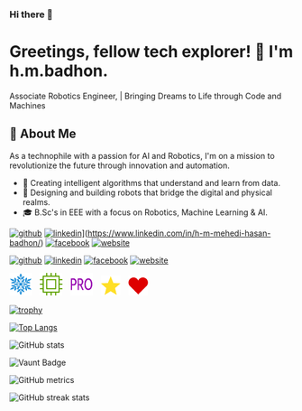 ### Hi there 👋



# Greetings, fellow tech explorer! 👋 I'm h.m.badhon.

Associate Robotics Engineer,
| Bringing Dreams to Life through Code and Machines

## 🚀 About Me

As a technophile with a passion for AI and Robotics, I'm on a mission to revolutionize the future through innovation and automation.

- 🧠 Creating intelligent algorithms that understand and learn from data.
- 🤖 Designing and building robots that bridge the digital and physical realms.
- 🎓 B.Sc's in EEE with a focus on Robotics, Machine Learning & AI.



[<img src='https://cdn.jsdelivr.net/npm/simple-icons@3.0.1/icons/github.svg' alt='github' height='40'>](https://github.com/hm-badhon)  [<img src='https://cdn.jsdelivr.net/npm/simple-icons@3.0.1/icons/linkedin.svg' alt='linkedin' height='40'>]([https://www.linkedin.com/in/h-m-mehedi-hasan-badhon//)](https://www.linkedin.com/in/h-m-mehedi-hasan-badhon/)  [<img src='https://cdn.jsdelivr.net/npm/simple-icons@3.0.1/icons/facebook.svg' alt='facebook' height='40'>](https://www.facebook.com/https://www.facebook.com/H.M.Badhon02/)  [<img src='https://cdn.jsdelivr.net/npm/simple-icons@3.0.1/icons/icloud.svg' alt='website' height='40'>](https://twintechlab.com/)  


[<img src='https://cdn.jsdelivr.net/npm/simple-icons@3.0.1/icons/github.svg' alt='github' height='30'>](https://github.com/hm-badhon)
[<img src='https://cdn.jsdelivr.net/npm/simple-icons@3.0.1/icons/linkedin.svg' alt='linkedin' height='30'>](https://www.linkedin.com/in/h-m-mehedi-hasan-badhon/)
[<img src='https://cdn.jsdelivr.net/npm/simple-icons@3.0.1/icons/facebook.svg' alt='facebook' height='30'>](https://www.facebook.com/https://www.facebook.com/H.M.Badhon02/)
[<img src='https://cdn.jsdelivr.net/npm/simple-icons@3.0.1/icons/icloud.svg' alt='website' height='30'>](https://twintechlab.com/)

<a href='https://archiveprogram.github.com/'><img src='https://raw.githubusercontent.com/acervenky/animated-github-badges/master/assets/acbadge.gif' width='40' height='40'></a> <a href='https://docs.github.com/en/developers'><img src='https://raw.githubusercontent.com/acervenky/animated-github-badges/master/assets/devbadge.gif' width='40' height='40'></a> <a href='https://github.com/pricing'><img src='https://raw.githubusercontent.com/acervenky/animated-github-badges/master/assets/pro.gif' width='40' height='40'></a> <a href='https://stars.github.com/'><img src='https://raw.githubusercontent.com/acervenky/animated-github-badges/master/assets/starbadge.gif' width='35' height='35'></a> <a href='https://docs.github.com/en/github/supporting-the-open-source-community-with-github-sponsors'><img src='https://raw.githubusercontent.com/acervenky/animated-github-badges/master/assets/sponsorbadge.gif' width='35' height='35'></a> 

[![trophy](https://github-profile-trophy.vercel.app/?username=hm-badhon)](https://github.com/ryo-ma/github-profile-trophy)

[![Top Langs](https://github-readme-stats.vercel.app/api/top-langs/?username=hm-badhon)](https://github.com/anuraghazra/github-readme-stats)

![GitHub stats](https://github-readme-stats.vercel.app/api?username=hm-badhon&show_icons=true&count_private=true)  

![Vaunt Badge](https://api.vaunt.dev/v1/github/entities/hm-badhon/contributions?format=svg&private=true)  

![GitHub metrics](https://metrics.lecoq.io/hm-badhon)  

![GitHub streak stats](https://streak-stats.demolab.com/?user=hm-badhon)  

